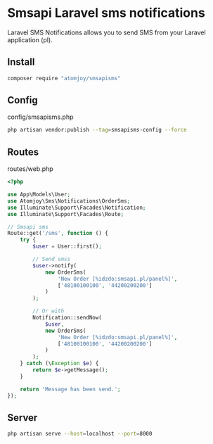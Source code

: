 # Smsapi Laravel sms notifications
Laravel SMS Notifications allows you to send SMS from your Laravel application (pl).

## Install

```sh
composer require "atomjoy/smsapisms"
```

## Config

config/smsapisms.php

```sh
php artisan vendor:publish --tag=smsapisms-config --force
```

## Routes

routes/web.php

```php
<?php

use App\Models\User;
use Atomjoy\Sms\Notifications\OrderSms;
use Illuminate\Support\Facades\Notification;
use Illuminate\Support\Facades\Route;

// Smsapi sms
Route::get('/sms', function () {
    try {
        $user = User::first();

        // Send smss
        $user->notify(
            new OrderSms(
                'New Order [%idzdo:smsapi.pl/panel%]',
                ['48100100100', '44200200200']
            )
        );

        // Or with
        Notification::sendNow(
            $user,
            new OrderSms(
                'New Order [%idzdo:smsapi.pl/panel%]',
                ['48100100100', '44200200200']
            )
        );
    } catch (\Exception $e) {
        return $e->getMessage();
    }

    return 'Message has been send.';
});
```

## Server

```sh
php artisan serve --host=localhost --port=8000
```
